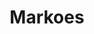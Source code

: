 ---
title: Markoes
description: 'Markoes is liefhebber van literatuur, geschiedenis en de Europese cultuur.'
profession: 'Snaakse Hollander'
pseudonym: true
image: f3abdf15-b253-444d-8837-54de039d7949.webp
---